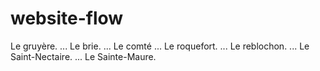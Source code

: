 # website-flow

Le gruyère. ...
Le brie. ...
Le comté ...
Le roquefort. ...
Le reblochon. ...
Le Saint-Nectaire. ...
Le Sainte-Maure.
